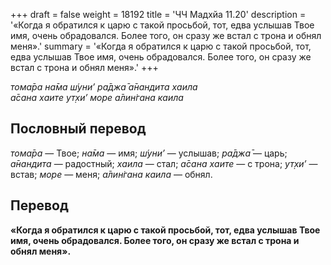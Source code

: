 +++
draft = false
weight = 18192
title = 'ЧЧ Мадхйа 11.20'
description = '«Когда я обратился к царю с такой просьбой, тот, едва услышав Твое имя, очень обрадовался. Более того, он сразу же встал с трона и обнял меня».'
summary = '«Когда я обратился к царю с такой просьбой, тот, едва услышав Твое имя, очень обрадовался. Более того, он сразу же встал с трона и обнял меня».'
+++

_тома̄ра на̄ма ш́уни’ ра̄джа̄ а̄нандита хаила  
а̄сана хаите ут̣хи’ море а̄лин̇гана каила_

## Пословный перевод

_тома̄ра_ — Твое; _на̄ма_ — имя; _ш́уни’_ — услышав; _ра̄джа̄_ — царь; _а̄нандита_ — радостный; _хаила_ — стал; _а̄сана_ _хаите_ — с трона; _ут̣хи’_ — встав; _море_ — меня; _а̄лин̇гана_ _каила_ — обнял.

## Перевод

**«Когда я обратился к царю с такой просьбой, тот, едва услышав Твое имя, очень обрадовался. Более того, он сразу же встал с трона и обнял меня».**

